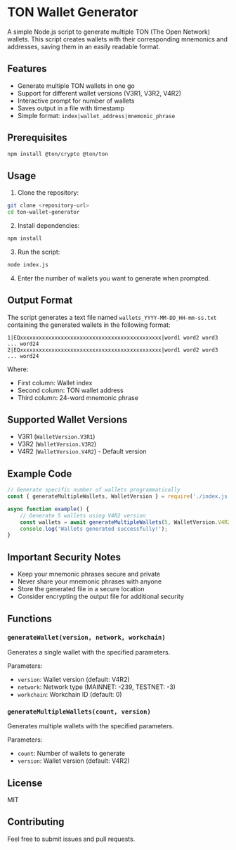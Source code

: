 # TON Wallet Generator

A simple Node.js script to generate multiple TON (The Open Network) wallets. This script creates wallets with their corresponding mnemonics and addresses, saving them in an easily readable format.

## Features

- Generate multiple TON wallets in one go
- Support for different wallet versions (V3R1, V3R2, V4R2)
- Interactive prompt for number of wallets
- Saves output in a file with timestamp
- Simple format: `index|wallet_address|mnemonic_phrase`

## Prerequisites

```bash
npm install @ton/crypto @ton/ton
```

## Usage

1. Clone the repository:
```bash
git clone <repository-url>
cd ton-wallet-generator
```

2. Install dependencies:
```bash
npm install
```

3. Run the script:
```bash
node index.js
```

4. Enter the number of wallets you want to generate when prompted.

## Output Format

The script generates a text file named `wallets_YYYY-MM-DD_HH-mm-ss.txt` containing the generated wallets in the following format:

```
1|EQxxxxxxxxxxxxxxxxxxxxxxxxxxxxxxxxxxxxxxxxxxxxx|word1 word2 word3 ... word24
2|EQxxxxxxxxxxxxxxxxxxxxxxxxxxxxxxxxxxxxxxxxxxxxx|word1 word2 word3 ... word24
```

Where:
- First column: Wallet index
- Second column: TON wallet address
- Third column: 24-word mnemonic phrase

## Supported Wallet Versions

- V3R1 (`WalletVersion.V3R1`)
- V3R2 (`WalletVersion.V3R2`)
- V4R2 (`WalletVersion.V4R2`) - Default version

## Example Code

```javascript
// Generate specific number of wallets programmatically
const { generateMultipleWallets, WalletVersion } = require('./index.js');

async function example() {
    // Generate 5 wallets using V4R2 version
    const wallets = await generateMultipleWallets(5, WalletVersion.V4R2);
    console.log('Wallets generated successfully!');
}
```

## Important Security Notes

- Keep your mnemonic phrases secure and private
- Never share your mnemonic phrases with anyone
- Store the generated file in a secure location
- Consider encrypting the output file for additional security

## Functions

### `generateWallet(version, network, workchain)`
Generates a single wallet with the specified parameters.

Parameters:
- `version`: Wallet version (default: V4R2)
- `network`: Network type (MAINNET: -239, TESTNET: -3)
- `workchain`: Workchain ID (default: 0)

### `generateMultipleWallets(count, version)`
Generates multiple wallets with the specified parameters.

Parameters:
- `count`: Number of wallets to generate
- `version`: Wallet version (default: V4R2)

## License

MIT

## Contributing

Feel free to submit issues and pull requests.

